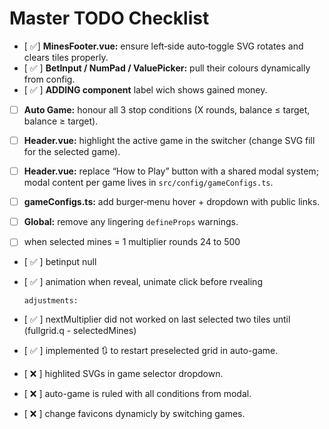 # Master TODO Checklist

- [ ✅] **MinesFooter.vue:** ensure left‑side auto‑toggle SVG rotates and clears tiles properly.
- [ ✅ ] **BetInput / NumPad / ValuePicker:** pull their colours dynamically from config.
- [ ✅ ] **ADDING component** label wich shows gained money.

- [ ] **Auto Game:** honour all 3 stop conditions (X rounds, balance ≤ target, balance ≥ target).

- [ ] **Header.vue:** highlight the active game in the switcher (change SVG fill for the selected game).
- [ ] **Header.vue:** replace “How to Play” button with a shared modal system; modal content per game lives in `src/config/gameConfigs.ts`.
- [ ] **gameConfigs.ts:** add burger‑menu hover + dropdown with public links.

- [ ] **Global:** remove any lingering `defineProps` warnings.
- [ ] when selected mines = 1 multiplier rounds 24 to 500
- [ ✅ ] betinput null
- [ ✅ ] animation when reveal, unimate click before rvealing

      adjustments:

- [ ✅ ] nextMultiplier did not worked on last selected two tiles until (fullgrid.q - selectedMines)
- [ ✅ ] implemented 🔃 to restart preselected grid in auto-game.
- [ ❌ ] highlited SVGs in game selector dropdown.
- [ ❌ ] auto-game is ruled with all conditions from modal.
- [ ❌ ] change favicons dynamicly by switching games.

